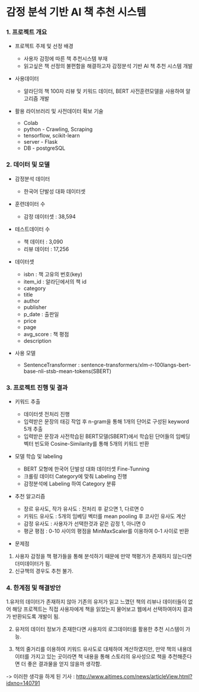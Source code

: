 # 감정 분석 기반 AI 책 추천 시스템

### 1. 프로젝트 개요

+ 프로젝트 주제 및 선정 배경
  + 사용자 감정에 따른 책 추천시스템 부재
  + 읽고싶은 책 선정의 불편함을 해결하고자 감정분석 기반 AI 책 추천 시스템 개발
  
+ 사용데이터
  + 알라딘의 책 100자 리뷰 및 키워드 데이터, BERT 사전훈련모델을 사용하여 알고리즘 개발

+ 활용 라이브러리 및 사전데이터 확보 기술
  + Colab
  + python - Crawling, Scraping
  + tensorflow, scikit-learn
  + server - Flask
  + DB - postgreSQL

### 2. 데이터 및 모델

+ 감정분석 데이터
  + 한국어 단발성 대화 데이터셋
+ 훈련데이터 수
  + 감정 데이터셋 : 38,594
+ 테스트데이터 수
  + 책 데이터 : 3,090
  + 리뷰 데이터 : 17,256

+ 데이터셋
  + isbn : 책 고유의 번호(key)
  + item_id : 알라딘에서의 책 id
  + category
  + title
  + author
  + publisher
  + p_date : 출판일
  + price
  + page
  + avg_score : 책 평점
  + description

+ 사용 모델
  + SentenceTransformer : sentence-transformers/xlm-r-100langs-bert-base-nli-stsb-mean-tokens(SBERT)

### 3. 프로젝트 진행 및 결과

+ 키워드 추출
  + 데이터셋 전처리 진행
  + 입력받은 문장의 태깅 작업 후 n-gram을 통해 1개의 단어로 구성된 keyword 5개 추출
  + 입력받은 문장과 사전학습된 BERT모델(SBERT)에서 학습된 단어들의 임베딩 벡터 빈도와 Cosine-Similarity를 통해 5개의 키워드 반환

+ 모델 학습 및 labeling
  + BERT 모형에 한국어 단발성 대화 데이터셋 Fine-Tunning
  + 크롤링 데이터 Category에 맞춰 Labeling 진행
  + 감정분석에 Labeling 하여 Category 분류

+ 추천 알고리즘
  + 장르 유사도, 작가 유사도 : 전처리 후 같으면 1, 다르면 0
  + 키워드 유사도 : 5개의 임베딩 벡터를 mean pooling 후 코사인 유사도 계산
  + 감정 유사도 : 사용자가 선택한것과 같은 감정 1, 아니면 0
  + 평균 평점 :  0-10 사이의 평점을 MinMaxScaler를 이용하여 0-1 사이로 반환

+ 문제점
1. 사용자 감정을 책 평가들을 통해 분석하기 때문에 만약 책평가가 존재하지 않는다면 더미데이터가 됨.
2. 신규책의 경우도 추천 불가.

### 4. 한계점 및 해결방안
1.유저의 데이터가 존재하지 않아 기존의 유저가 읽고 느꼈던 책의 리뷰나 데이터들이 없어 해당 프로젝트는 직접 사용자에게 책을 읽었는지 물어보고 웹에서 선택하여야지 결과가 반환되도록 개발이 됨.

2. 유저의 데이터 정보가 존재한다면 사용자의 로그데이터를 활용한 추천 시스템이 가능.

3. 책의 줄거리를 이용하여 키워드 유사도로 대체하여 계산하였지만, 만약 책의 내용데이터를 가지고 있는 곳이라면 책 내용을 통해 스토리의 유사성으로 책을 추천해준다면 더 좋은 결과물을 얻지 않을까 생각함. 

-> 이러한 생각을 하게 된 기사 : http://www.aitimes.com/news/articleView.html?idxno=140791
